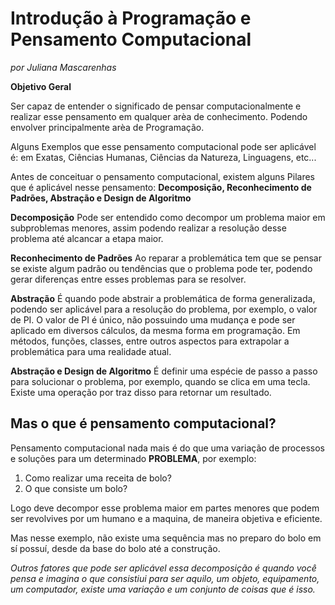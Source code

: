 # Introdução à Programação e Pensamento Computacional 
*por Juliana Mascarenhas*

**Objetivo Geral** 

Ser capaz de entender o significado de pensar computacionalmente e realizar esse pensamento em qualquer arèa de conhecimento. Podendo envolver principalmente arèa de Programação.

Alguns Exemplos que esse pensamento computacional pode ser aplicável é:
em Exatas, Ciências Humanas, Ciências da Natureza, Linguagens, etc...

Antes de conceituar o pensamento computacional, existem alguns Pilares que é aplicável nesse pensamento: **Decomposição, Reconhecimento de Padrões, Abstração e Design de Algoritmo**

**Decomposição** Pode ser entendido como decompor um problema maior em subproblemas menores, assim podendo realizar a resolução desse problema até alcancar 
a etapa maior.

**Reconhecimento de Padrões** Ao reparar a problemática tem que se pensar se existe algum padrão ou tendências que o problema pode ter, podendo gerar diferenças entre esses problemas para se resolver.

**Abstração** É quando pode abstrair a problemática de forma generalizada, podendo ser aplicável para a resolução do problema, por exemplo, o valor de PI. O valor de PI é único, não possuindo uma mudança e pode ser aplicado em diversos cálculos, da mesma forma em programação. Em métodos, funções, classes, entre outros aspectos para extrapolar a problemática para uma realidade atual.

**Abstração e Design de Algoritmo** É definir uma espécie de passo a passo para solucionar o problema, por exemplo, quando se clica em uma tecla. Existe uma operação por traz disso para retornar um resultado.

  ## Mas o que é pensamento computacional?
  
  Pensamento computacional nada mais é do que uma variação de processos e soluções para um determinado **PROBLEMA**, por exemplo:
  
  1. Como realizar uma receita de bolo?
  2. O que consiste um bolo?
  
  Logo deve decompor esse problema maior em partes menores que podem ser revolvives por um humano e a maquina, de maneira objetiva e eficiente.
  
  Mas nesse exemplo, não existe uma sequência mas no preparo do bolo em sí possuí, desde da base do bolo até a construção.
  
  *Outros fatores que pode ser aplicável essa decomposição é quando você pensa e imagina o que consistiui para ser aquilo, um objeto, equipamento, um computador, existe uma variação e um conjunto de coisas que é isso.*
